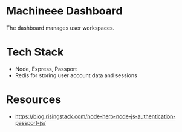 # Machineee Dashboard

The dashboard manages user workspaces.

# Tech Stack

- Node, Express, Passport
- Redis for storing user account data and sessions

# Resources

- https://blog.risingstack.com/node-hero-node-js-authentication-passport-js/
